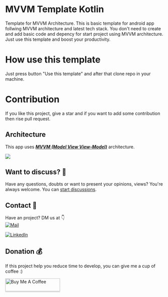# MVVM Template Kotlin
Template for MVVM Architecture.
This is basic template for android app follwing MVVM architecture and latest tech stack.
You don't need to create and add basic code and depency for start project using MVVM architecture. Just use this template and boost your productivity.

# How use this template
Just press button "Use this template" and after that clone repo in your machine.

# Contribution
If you like this project, give a star and if you want to add some contribution then rise pull request.

## Architecture
This app uses [***MVVM (Model View View-Model)***](https://developer.android.com/jetpack/docs/guide#recommended-app-arch) architecture.

![](https://developer.android.com/topic/libraries/architecture/images/final-architecture.png)

## Want to discuss? 💬

Have any questions, doubts or want to present your opinions, views? You're always welcome. You can [start discussions](https://github.com/RohitJakhar/mvvm_template_kotlin/discussions).

## Contact 📩

Have an project? DM us at 👇<br>
[![Mail](https://img.shields.io/badge/Gmail-green.svg?style=for-the-badge&logo=gmail)](mailto://rohitjakhar940@gmail.com)

[![LinkedIn](https://img.shields.io/badge/LinkedIn-red.svg?style=for-the-badge&logo=linkedin)](https://www.linkedin.com/in/rohitjakhar0/)


## Donation 💰

If this project help you reduce time to develop, you can give me a cup of coffee :)

<a href="https://www.buymeacoffee.com/rohitjakhar" target="_blank"><img src="https://www.buymeacoffee.com/assets/img/custom_images/yellow_img.png" alt="Buy Me A Coffee" style="height: 41px !important;width: 174px !important;box-shadow: 0px 3px 2px 0px rgba(190, 190, 190, 0.5) !important;-webkit-box-shadow: 0px 3px 2px 0px rgba(190, 190, 190, 0.5) !important;" ></a>

<br>
